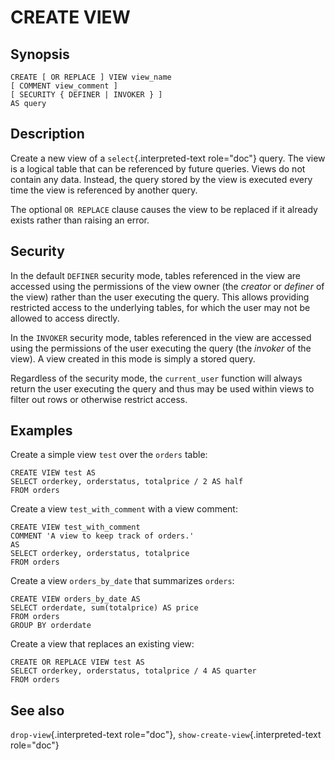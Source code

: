 # CREATE VIEW

## Synopsis

``` text
CREATE [ OR REPLACE ] VIEW view_name
[ COMMENT view_comment ]
[ SECURITY { DEFINER | INVOKER } ]
AS query
```

## Description

Create a new view of a `select`{.interpreted-text role="doc"} query. The
view is a logical table that can be referenced by future queries. Views
do not contain any data. Instead, the query stored by the view is
executed every time the view is referenced by another query.

The optional `OR REPLACE` clause causes the view to be replaced if it
already exists rather than raising an error.

## Security

In the default `DEFINER` security mode, tables referenced in the view
are accessed using the permissions of the view owner (the *creator* or
*definer* of the view) rather than the user executing the query. This
allows providing restricted access to the underlying tables, for which
the user may not be allowed to access directly.

In the `INVOKER` security mode, tables referenced in the view are
accessed using the permissions of the user executing the query (the
*invoker* of the view). A view created in this mode is simply a stored
query.

Regardless of the security mode, the `current_user` function will always
return the user executing the query and thus may be used within views to
filter out rows or otherwise restrict access.

## Examples

Create a simple view `test` over the `orders` table:

    CREATE VIEW test AS
    SELECT orderkey, orderstatus, totalprice / 2 AS half
    FROM orders

Create a view `test_with_comment` with a view comment:

    CREATE VIEW test_with_comment
    COMMENT 'A view to keep track of orders.'
    AS
    SELECT orderkey, orderstatus, totalprice
    FROM orders

Create a view `orders_by_date` that summarizes `orders`:

    CREATE VIEW orders_by_date AS
    SELECT orderdate, sum(totalprice) AS price
    FROM orders
    GROUP BY orderdate

Create a view that replaces an existing view:

    CREATE OR REPLACE VIEW test AS
    SELECT orderkey, orderstatus, totalprice / 4 AS quarter
    FROM orders

## See also

`drop-view`{.interpreted-text role="doc"},
`show-create-view`{.interpreted-text role="doc"}
